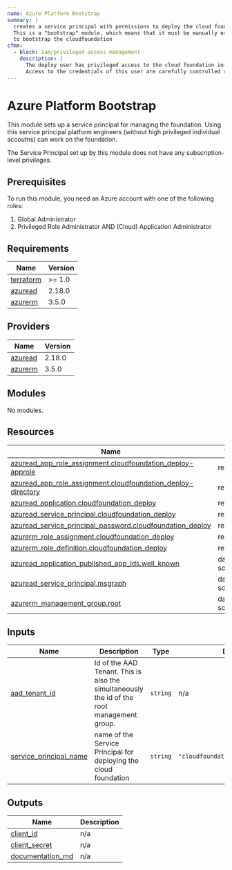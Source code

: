 ```yaml
---
name: Azure Platform Bootstrap
summary: |
  creates a service principal with permissions to deploy the cloud foundation infrastructure.
  This is a "bootstrap" module, which means that it must be manually executed once by an administrator
  to bootstrap the cloudfoundation
cfmm: 
  - block: iam/privileged-access-management
    description: |
      The deploy user has privileged access to the cloud foundation infrastructure.
      Access to the credentials of this user are carefully controlled via...
---
```


# Azure Platform Bootstrap

This module sets up a service principal for managing the foundation. Using this service principal platform engineers (without high privileged individual accoutns) can work on the foundation.

The Service Principal set up by this module does not have any subscription-level privileges.

## Prerequisites

To run this module, you need an Azure account with one of the following roles:
  1. Global Administrator
  2. Privileged Role Administrator AND (Cloud) Application Administrator

<!-- BEGIN_TF_DOCS -->
## Requirements

| Name | Version |
|------|---------|
| <a name="requirement_terraform"></a> [terraform](#requirement\_terraform) | >= 1.0 |
| <a name="requirement_azuread"></a> [azuread](#requirement\_azuread) | 2.18.0 |
| <a name="requirement_azurerm"></a> [azurerm](#requirement\_azurerm) | 3.5.0 |

## Providers

| Name | Version |
|------|---------|
| <a name="provider_azuread"></a> [azuread](#provider\_azuread) | 2.18.0 |
| <a name="provider_azurerm"></a> [azurerm](#provider\_azurerm) | 3.5.0 |

## Modules

No modules.

## Resources

| Name | Type |
|------|------|
| [azuread_app_role_assignment.cloudfoundation_deploy-approle](https://registry.terraform.io/providers/hashicorp/azuread/2.18.0/docs/resources/app_role_assignment) | resource |
| [azuread_app_role_assignment.cloudfoundation_deploy-directory](https://registry.terraform.io/providers/hashicorp/azuread/2.18.0/docs/resources/app_role_assignment) | resource |
| [azuread_application.cloudfoundation_deploy](https://registry.terraform.io/providers/hashicorp/azuread/2.18.0/docs/resources/application) | resource |
| [azuread_service_principal.cloudfoundation_deploy](https://registry.terraform.io/providers/hashicorp/azuread/2.18.0/docs/resources/service_principal) | resource |
| [azuread_service_principal_password.cloudfoundation_deploy](https://registry.terraform.io/providers/hashicorp/azuread/2.18.0/docs/resources/service_principal_password) | resource |
| [azurerm_role_assignment.cloudfoundation_deploy](https://registry.terraform.io/providers/hashicorp/azurerm/3.5.0/docs/resources/role_assignment) | resource |
| [azurerm_role_definition.cloudfoundation_deploy](https://registry.terraform.io/providers/hashicorp/azurerm/3.5.0/docs/resources/role_definition) | resource |
| [azuread_application_published_app_ids.well_known](https://registry.terraform.io/providers/hashicorp/azuread/2.18.0/docs/data-sources/application_published_app_ids) | data source |
| [azuread_service_principal.msgraph](https://registry.terraform.io/providers/hashicorp/azuread/2.18.0/docs/data-sources/service_principal) | data source |
| [azurerm_management_group.root](https://registry.terraform.io/providers/hashicorp/azurerm/3.5.0/docs/data-sources/management_group) | data source |

## Inputs

| Name | Description | Type | Default | Required |
|------|-------------|------|---------|:--------:|
| <a name="input_aad_tenant_id"></a> [aad\_tenant\_id](#input\_aad\_tenant\_id) | Id of the AAD Tenant. This is also the simultaneously the id of the root management group. | `string` | n/a | yes |
| <a name="input_service_principal_name"></a> [service\_principal\_name](#input\_service\_principal\_name) | name of the Service Principal for deploying the cloud foundation | `string` | `"cloudfoundation_tf_deploy_user"` | no |

## Outputs

| Name | Description |
|------|-------------|
| <a name="output_client_id"></a> [client\_id](#output\_client\_id) | n/a |
| <a name="output_client_secret"></a> [client\_secret](#output\_client\_secret) | n/a |
| <a name="output_documentation_md"></a> [documentation\_md](#output\_documentation\_md) | n/a |
<!-- END_TF_DOCS -->
